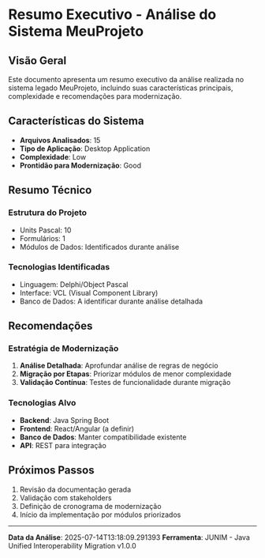 # Resumo Executivo - Análise do Sistema MeuProjeto

## Visão Geral

Este documento apresenta um resumo executivo da análise realizada no sistema legado MeuProjeto, incluindo suas características principais, complexidade e recomendações para modernização.

## Características do Sistema

- **Arquivos Analisados**: 15
- **Tipo de Aplicação**: Desktop Application
- **Complexidade**: Low
- **Prontidão para Modernização**: Good

## Resumo Técnico

### Estrutura do Projeto
- Units Pascal: 10
- Formulários: 1
- Módulos de Dados: Identificados durante análise

### Tecnologias Identificadas
- Linguagem: Delphi/Object Pascal
- Interface: VCL (Visual Component Library)
- Banco de Dados: A identificar durante análise detalhada

## Recomendações

### Estratégia de Modernização
1. **Análise Detalhada**: Aprofundar análise de regras de negócio
2. **Migração por Etapas**: Priorizar módulos de menor complexidade
3. **Validação Contínua**: Testes de funcionalidade durante migração

### Tecnologias Alvo
- **Backend**: Java Spring Boot
- **Frontend**: React/Angular (a definir)
- **Banco de Dados**: Manter compatibilidade existente
- **API**: REST para integração

## Próximos Passos

1. Revisão da documentação gerada
2. Validação com stakeholders
3. Definição de cronograma de modernização
4. Início da implementação por módulos priorizados

---

**Data da Análise**: 2025-07-14T13:18:09.291393
**Ferramenta**: JUNIM - Java Unified Interoperability Migration v1.0.0
